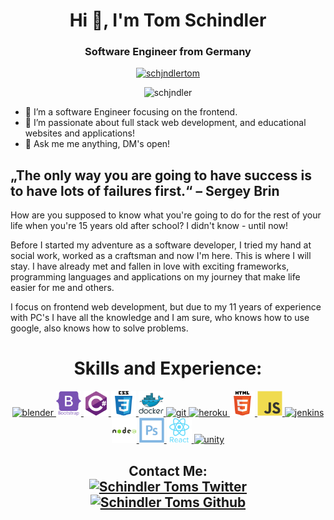 <h1 align="center">Hi 👋, I'm Tom Schindler</h1>
<h3 align="center">Software Engineer from Germany</h3>


<p align="center"> <a href="https://twitter.com/schjndlertom" target="blank"><img src="https://img.shields.io/twitter/follow/schjndlertom?logo=twitter&style=for-the-badge" alt="schjndlertom" /></a> </p>
<p align="center"> <img src="https://komarev.com/ghpvc/?username=schjndler&label=Profile%20views&color=0e75b6&style=flat" alt="schjndler" /> </p>




- 🔭 I’m a software Engineer focusing on the frontend.
- 🌱 I’m passionate about full stack web development, and educational websites and applications!
- 💬 Ask me me anything, DM's open!


<h2>„The only way you are going to have success is to have lots of failures first.“ – Sergey Brin</h2>

<p>
How are you supposed to know what you're going to do for the rest of your life when you're 15 years old after school? I didn't know - until now!
  
Before I started my adventure as a software developer, I tried my hand at social work, worked as a craftsman and now I'm here. This is where I will stay.
I have already met and fallen in love with exciting frameworks, programming languages and applications on my journey that make life easier for me and others.

I focus on frontend web development, but due to my 11 years of experience with PC's I have all the knowledge and I am sure, who knows how to use google, also knows how to solve problems.</p>



<h1 align="center">Skills and Experience:</h1>
<p>
<p align="center"> <a href="https://www.blender.org/" target="_blank" rel="noreferrer"> <img src="https://download.blender.org/branding/community/blender_community_badge_white.svg" alt="blender" width="40" height="40"/> </a> <a href="https://getbootstrap.com" target="_blank" rel="noreferrer"> <img src="https://raw.githubusercontent.com/devicons/devicon/master/icons/bootstrap/bootstrap-plain-wordmark.svg" alt="bootstrap" width="40" height="40"/> </a> <a href="https://www.w3schools.com/cs/" target="_blank" rel="noreferrer"> <img src="https://raw.githubusercontent.com/devicons/devicon/master/icons/csharp/csharp-original.svg" alt="csharp" width="40" height="40"/> </a> <a href="https://www.w3schools.com/css/" target="_blank" rel="noreferrer"> <img src="https://raw.githubusercontent.com/devicons/devicon/master/icons/css3/css3-original-wordmark.svg" alt="css3" width="40" height="40"/> </a> <a href="https://www.docker.com/" target="_blank" rel="noreferrer"> <img src="https://raw.githubusercontent.com/devicons/devicon/master/icons/docker/docker-original-wordmark.svg" alt="docker" width="40" height="40"/> </a> <a href="https://git-scm.com/" target="_blank" rel="noreferrer"> <img src="https://www.vectorlogo.zone/logos/git-scm/git-scm-icon.svg" alt="git" width="40" height="40"/> </a> <a href="https://heroku.com" target="_blank" rel="noreferrer"> <img src="https://www.vectorlogo.zone/logos/heroku/heroku-icon.svg" alt="heroku" width="40" height="40"/> </a> <a href="https://www.w3.org/html/" target="_blank" rel="noreferrer"> <img src="https://raw.githubusercontent.com/devicons/devicon/master/icons/html5/html5-original-wordmark.svg" alt="html5" width="40" height="40"/> </a> <a href="https://developer.mozilla.org/en-US/docs/Web/JavaScript" target="_blank" rel="noreferrer"> <img src="https://raw.githubusercontent.com/devicons/devicon/master/icons/javascript/javascript-original.svg" alt="javascript" width="40" height="40"/> </a> <a href="https://www.jenkins.io" target="_blank" rel="noreferrer"> <img src="https://www.vectorlogo.zone/logos/jenkins/jenkins-icon.svg" alt="jenkins" width="40" height="40"/> </a> <a href="https://nodejs.org" target="_blank" rel="noreferrer"> <img src="https://raw.githubusercontent.com/devicons/devicon/master/icons/nodejs/nodejs-original-wordmark.svg" alt="nodejs" width="40" height="40"/> </a> <a href="https://www.photoshop.com/en" target="_blank" rel="noreferrer"> <img src="https://raw.githubusercontent.com/devicons/devicon/master/icons/photoshop/photoshop-line.svg" alt="photoshop" width="40" height="40"/> </a> <a href="https://reactjs.org/" target="_blank" rel="noreferrer"> <img src="https://raw.githubusercontent.com/devicons/devicon/master/icons/react/react-original-wordmark.svg" alt="react" width="40" height="40"/> </a> <a href="https://unity.com/" target="_blank" rel="noreferrer"> <img src="https://www.vectorlogo.zone/logos/unity3d/unity3d-icon.svg" alt="unity" width="40" height="40"/> </a> </p>



<h2 align="center">Contact Me:
<br>
<a href="https://twitter.com/schjndlertom">
  <img  alt="Schindler Toms Twitter" width="55px" src="https://cdn.jsdelivr.net/npm/simple-icons@v3/icons/twitter.svg" />
</a>
<a href="https://github.com/schjndler">
  <img  alt="Schindler Toms Github" width="55px" src="https://cdn.jsdelivr.net/npm/simple-icons@v3/icons/github.svg" />
</a>
